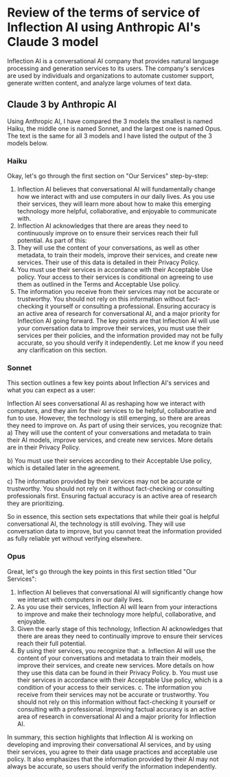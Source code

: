 # Review of the terms of service of Inflection AI using Anthropic AI's Claude 3 model

Inflection AI is a conversational AI company that provides natural language processing and generation services to its users. The company's services are used by individuals and organizations to automate customer support, generate written content, and analyze large volumes of text data.

## Claude 3 by Anthropic AI

Using Anthropic AI, I have compared the 3 models the smallest is named Haiku, the middle one is named Sonnet, and the largest one is named Opus. The text is the same for all 3 models and I have listed the output of the 3 models below.

### Haiku

Okay, let's go through the first section on "Our Services" step-by-step:

1. Inflection AI believes that conversational AI will fundamentally change how we interact with and use computers in our daily lives. As you use their services, they will learn more about how to make this emerging technology more helpful, collaborative, and enjoyable to communicate with.
2. Inflection AI acknowledges that there are areas they need to continuously improve on to ensure their services reach their full potential. As part of this:
3. They will use the content of your conversations, as well as other metadata, to train their models, improve their services, and create new services. Their use of this data is detailed in their Privacy Policy.
4. You must use their services in accordance with their Acceptable Use policy. Your access to their services is conditional on agreeing to use them as outlined in the Terms and Acceptable Use policy.
5. The information you receive from their services may not be accurate or trustworthy. You should not rely on this information without fact-checking it yourself or consulting a professional. Ensuring accuracy is an active area of research for conversational AI, and a major priority for Inflection AI going forward.
The key points are that Inflection AI will use your conversation data to improve their services, you must use their services per their policies, and the information provided may not be fully accurate, so you should verify it independently. Let me know if you need any clarification on this section.

### Sonnet

This section outlines a few key points about Inflection AI's services and what you can expect as a user:

Inflection AI sees conversational AI as reshaping how we interact with computers, and they aim for their services to be helpful, collaborative and fun to use.
However, the technology is still emerging, so there are areas they need to improve on. As part of using their services, you recognize that:
a) They will use the content of your conversations and metadata to train their AI models, improve services, and create new services. More details are in their Privacy Policy.

b) You must use their services according to their Acceptable Use policy, which is detailed later in the agreement.

c) The information provided by their services may not be accurate or trustworthy. You should not rely on it without fact-checking or consulting professionals first. Ensuring factual accuracy is an active area of research they are prioritizing.

So in essence, this section sets expectations that while their goal is helpful conversational AI, the technology is still evolving. They will use conversation data to improve, but you cannot treat the information provided as fully reliable yet without verifying elsewhere.

### Opus

Great, let's go through the key points in this first section titled "Our Services":


1. Inflection AI believes that conversational AI will significantly change how we interact with computers in our daily lives.
2. As you use their services, Inflection AI will learn from your interactions to improve and make their technology more helpful, collaborative, and enjoyable.
3. Given the early stage of this technology, Inflection AI acknowledges that there are areas they need to continually improve to ensure their services reach their full potential.
4. By using their services, you recognize that: a. Inflection AI will use the content of your conversations and metadata to train their models, improve their services, and create new services. More details on how they use this data can be found in their Privacy Policy. b. You must use their services in accordance with their Acceptable Use policy, which is a condition of your access to their services. c. The information you receive from their services may not be accurate or trustworthy. You should not rely on this information without fact-checking it yourself or consulting with a professional. Improving factual accuracy is an active area of research in conversational AI and a major priority for Inflection AI.


In summary, this section highlights that Inflection AI is working on developing and improving their conversational AI services, and by using their services, you agree to their data usage practices and acceptable use policy. It also emphasizes that the information provided by their AI may not always be accurate, so users should verify the information independently.
